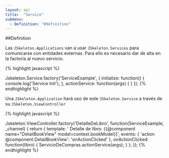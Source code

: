 ```yaml
---
layout: api
title:  "Service"
submenu:
  - Definition: "#definition"
---
```


##Definition

Las `JSkeleton.Applications` van a usar `JSkeleton.Services` para comunicarse con entidades externas. Para ello es necesario dar de alta en la factoría al nuevo servicio.

{% highlight javascript %}

Jskeleton.Service.factory('ServiceExample', {
    initialize: function() {
        console.log('Service Init');
    },
    actionService: function(args) {
    }
});
{% endhighlight %}

Una `JSkeleton.Application` hará uso de este `JSkeleton.Service` a través de su `JSkeleton.ViewController`

{% highlight javascript %}

Jskeleton.ViewController.factory('DetalleDeLibro', function(ServiceExample, _channel) {
    return {
        template: '<span> Detalle de libro: </span> {{@component name="DetailBookView" model=context.bookModel}}',
        events: {
            'action @component.DetailBookView': 'onActionClicked'
        },
        onActionClicked: function(libro) {
            ServicioDeCompras.actionService(args);
        }
    };
});
{% endhighlight %}